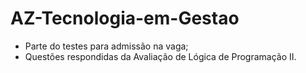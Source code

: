 # AZ-Tecnologia-em-Gestao
* Parte do testes para admissão na vaga;
* Questões respondidas da Avaliação de Lógica de Programação II.

